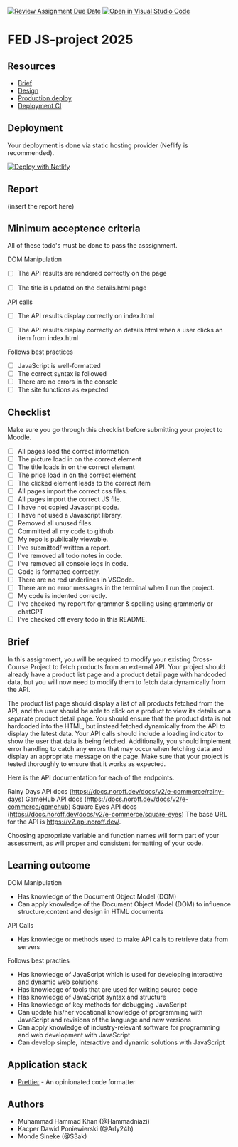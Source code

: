 [![Review Assignment Due Date](https://classroom.github.com/assets/deadline-readme-button-22041afd0340ce965d47ae6ef1cefeee28c7c493a6346c4f15d667ab976d596c.svg)](https://classroom.github.com/a/e-_62uB-)
[![Open in Visual Studio Code](https://classroom.github.com/assets/open-in-vscode-2e0aaae1b6195c2367325f4f02e2d04e9abb55f0b24a779b69b11b9e10269abc.svg)](https://classroom.github.com/online_ide?assignment_repo_id=16604232&assignment_repo_type=AssignmentRepo)
# FED JS-project 2025

## Resources

<!-- You must replace these links -->

- [Brief]()
- [Design](https://www.figma.com/design/A4bLZaujLKWmCdF0X2iyQr/Assignment-Hammad?node-id=303-768&t=wd42snckw2guYvmc-1)
- [Production deploy]()
- [Deployment CI](_LINK_TO_NETLIFY_VERCEL_DASHBOARD_)

## Deployment

Your deployment is done via static hosting provider (Neflify is recommended).

[![Deploy with Netlify](https://vercel.com/button)](https://vercel.com/new/clone?repository-url=https%3A%2F%2Fgithub.com%2FS3ak%2Ffed1-exam-vanilla-frontend-website&env=API_TOKEN,API_SECRET&envDescription=The%20API_TOKEN%20is%20needed%20to%20access%20a%20secure%20API%20endpoint.%20This%20can%20be%20the%20Authorization%20%60Bearer%20Token%60%20header%20used%20to%20make%20queries.&envLink=https%3A%2F%2Fvitejs.dev%2Fguide%2Fenv-and-mode.html&project-name=exam-front-end&repository-name=fed1-exam-vanilla-frontend-website&skippable-integrations=1)

## Report

(insert the report here)

## Minimum acceptence criteria

All of these todo's must be done to pass the asssignment.


DOM Manipulation

- [ ] The API results are rendered correctly on the page
- [ ] The title is updated on the details.html page


API calls

- [ ] The API results display correctly on index.html
- [ ] The API results display correctly on details.html when a user clicks an item from index.html


Follows best practices
- [ ] JavaScript is well-formatted
- [ ] The correct syntax is followed
- [ ] There are no errors in the console
- [ ] The site functions as expected

## Checklist

Make sure you go through this checklist before submitting your project to Moodle.

- [ ] All pages load the correct information
- [ ] The picture load in on the correct element
- [ ] The title loads in on the correct element
- [ ] The price load in on the correct element
- [ ] The clicked element leads to the correct item 
- [ ] All pages import the correct css files.
- [ ] All pages import the correct JS file.
- [ ] I have not copied Javascript code.
- [ ] I have not used a Javascript library.
- [ ] Removed all unused files.
- [ ] Committed all my code to github.
- [ ] My repo is publically viewable.
- [ ] I've submitted/ written a report.
- [ ] I've removed all todo notes in code.
- [ ] I've removed all console logs in code.
- [ ] Code is formatted correctly.
- [ ] There are no red underlines in VSCode.
- [ ] There are no error messages in the terminal when I run the project.
- [ ] My code is indented correctly.
- [ ] I've checked my report for grammer & spelling using grammerly or chatGPT
- [ ] I've checked off every todo in this README.

## Brief

In this assignment, you will be required to modify your existing Cross-Course Project to fetch products from an external API. Your project should already have a product list page and a product detail page with hardcoded data, but you will now need to modify them to fetch data dynamically from the API.

The product list page should display a list of all products fetched from the API, and the user should be able to click on a product to view its details on a separate product detail page. You should ensure that the product data is not hardcoded into the HTML, but instead fetched dynamically from the API to display the latest data. Your API calls should include a loading indicator to show the user that data is being fetched. Additionally, you should implement error handling to catch any errors that may occur when fetching data and display an appropriate message on the page. Make sure that your project is tested thoroughly to ensure that it works as expected.

Here is the API documentation for each of the endpoints.

Rainy Days API docs (https://docs.noroff.dev/docs/v2/e-commerce/rainy-days)
GameHub API docs (https://docs.noroff.dev/docs/v2/e-commerce/gamehub)
Square Eyes API docs (https://docs.noroff.dev/docs/v2/e-commerce/square-eyes)
The base URL for the API is https://v2.api.noroff.dev/.

Choosing appropriate variable and function names will form part of your assessment, as will proper and consistent formatting of your code.

## Learning outcome

DOM Manipulation 

- Has knowledge of the Document Object Model (DOM)
- Can apply knowledge of the Document Object Model (DOM) to influence structure,content and design in HTML documents

API Calls

- Has knowledge or methods used to make API calls to retrieve data from servers

Follows best practies

- Has knowledge of JavaScript which is used for developing interactive and dynamic web solutions
- Has knowledge of tools that are used for writing source code
- Has knowledge of JavaScript syntax and structure
- Has knowledge of key methods for debugging JavaScript
- Can update his/her vocational knowledge of programming with JavaScript and revisions of the language and new versions
- Can apply knowledge of industry-relevant software for programming and web development with JavaScript
- Can develop simple, interactive and dynamic solutions with JavaScript
 
## Application stack

- [Prettier](https://prettier.io/) - An opinionated code formatter

## Authors

- Muhammad Hammad Khan (@Hammadniazi)
- Kacper Dawid Poniewierski (@Arly24h)
- Monde Sineke (@S3ak)
